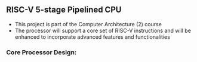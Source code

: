 ## RISC-V 5-stage Pipelined CPU

- This project is part of the Computer Architecture (2) course
- The processor will support a core set of RISC-V instructions and will be enhanced to incorporate advanced features and functionalities

### Core Processor Design:


